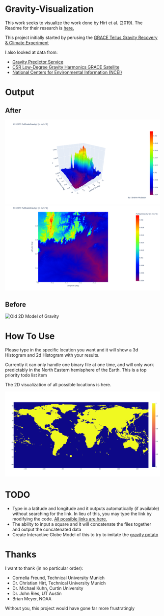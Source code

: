 # Gravity-Visualization

This work seeks to visualize the work done by Hirt et al. (2019).
The Readme for their research is [here.](https://ddfe.curtin.edu.au/models/SRTM2gravity2018/SRTM2gravity_Readme.dat)

This project initially started by perusing the [GRACE Tellus Gravity Recovery & Climate Experiment](https://grace.jpl.nasa.gov/data/get-data/)

I also looked at data from:
* [Gravity Predictor Service](https://geodesy.noaa.gov/web_services/grav-d.shtml)
* [CSR Low-Degree Gravity Harmonics GRACE Satellite](https://filedrop.csr.utexas.edu/pub/slr/degree_5/CSR_Monthly_5x5_Gravity_Harmonics.txt)
* [National Centers for Environmental Information (NCEI)](https://www.ngdc.noaa.gov/mgg/gravity/)

# Output
## After
![3D Model of Gravity](/images/3dGravity.png)
![2D Model of Gravity](/images/2dGravity.png)
## Before
![Old 2D Model of Gravity](https://ddfe.curtin.edu.au/models/SRTM2gravity2018/data/FullScaleGravity/N00E060/N11E077_full.png)

# How To Use
Please type in the specific location you want and it will show a 3d Histogram and 2d Histogram with your results.

Currently it can only handle one binary file at one time, and will only work predictably in the North Eastern hemisphere of the Earth. This is a top priority todo list item

The 2D visualization of all possible locations is here. 

![all possible locations](images/available_files_histo.png)

# TODO
* Type in a latitude and longitude and it outputs automatically (if available) without searching for the link. In lieu of this, you may type the link by modifying the code. [All possible links are here.](/filenames.txt)
* The ability to input a square and it will concatenate the files together and output the concatenated data
* Create Interactive Globe Model of this to try to imitate the [gravity potato](https://user-images.githubusercontent.com/22484328/223882296-e0e7e285-f51d-4bbb-9c21-b056ce6c29e6.png)


# Thanks
I want to thank (in no particular order):
* Cornelia Freund, Technical University Munich
* Dr. Christian Hirt, Technical University Munich
* Dr. Michael Kuhn, Curtin University
* Dr. John Ries, UT Austin
* Brian Meyer, NOAA

Without you, this project would have gone far more frustratingly
